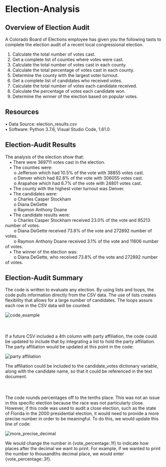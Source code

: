 # Election-Analysis

## Overview of Election Audit

A Colorado Board of Elections employee has given you the following tasts to complete the election audit of a recent local congressional election.
1. Calculate the total number of votes cast.
2. Get a complete list of counties where votes were cast.
3. Calculate the total number of votes cast in each county.
4. Calculate the total percentage of votes cast in each county.
5. Determine the county with the largest voter turnout.
6. Get a complete list of candidates who received votes.
7. Calculate the total number of votes each candidate received.
8. Calculate the percentage of votes each candidate won.
9. Determine the winner of the election based on popular votes.

## Resources
•	Data Source: election_results.csv <br>
• Software: Python 3.7.6, Visual Studio Code, 1.61.0

## Election-Audit Results
The analysis of the election show that:<br>
&emsp;•	There were 369711 votes cast in the election.<br>
&emsp;• The counties were:<br>
&emsp;&emsp;o	Jefferson which had 10.5% of the vote with 38855 votes cast.<br>
&emsp;&emsp;o	Denver which had 82.8% of the vote with 306055 votes cast.<br>
&emsp;&emsp;o	Arapahoe which had 6.7% of the vote with 24801 votes cast.<br>
&emsp;• The county with the highest voter turnout was Denver.<br>
&emsp;• The candidates were:<br>
&emsp;&emsp;o	Charles Casper Stockham<br>
&emsp;&emsp;o	Diana DeGette<br>
&emsp;&emsp;o	Raymon Anthony Doane<br>
&emsp;•	The candidate results were:<br>
&emsp;&emsp;o	Charles Casper Stockham received 23.0% of the vote and 85213 number of votes.<br>
&emsp;&emsp;o	Diana DeGette received 73.8% of the vote and 272892 number of votes.<br>
&emsp;&emsp;o	Raymon Anthony Doane received 3.1% of the vote and 11606 number of votes.<br>
&emsp;•	The winner of the election was:<br>
&emsp;&emsp;o	Diana DeGette, who received 73.8% of the vote and 272892 number of votes.

## Election-Audit Summary
The code is written to evaluate any election. By using lists and loops, the code pulls information directly from the CSV data. The use of lists creates flexibility that allows for a large number of candidates. The loops assure each row in the CSV data will be counted:

![code_example](https://user-images.githubusercontent.com/24308495/136892611-b3a1e5ba-3de1-4dde-8b3c-c989796e1074.PNG)
<br>
<br>
<br>
<br>
If a future CSV included a 4th column with party affiliation, the code could be updated to include that by integrating a list to hold the party affiliation. The party affiliation would be updated at this point in the code:

![party affiliation](https://user-images.githubusercontent.com/24308495/136894622-6170f344-e153-484c-92e8-4fc54f788956.PNG)

The affiliation could be included to the candidate_votes dictionary variable, along with the candidate name, so that it could be referenced in the text document.
<br>
<br>
<br>
<br>
The code rounds percentages off to the tenths place. This was not an issue in this specific election because the race was not particularly close. However, if this code was used to audit a close election, such as the state of Florida in the 2000 presidential election, it would need to provide a more precise number in order to be meaningful. To do this, we would update this line of code:

![more_precise_decimal](https://user-images.githubusercontent.com/24308495/136896133-a7fea85f-39e8-4aec-ad9a-9c6f8c8518be.PNG)

We would change the number in {vote_percentage:.1f} to indicate how places after the decimal we want to print. For example, if we wanted to print the number to thousandths decimal place, we would enter {vote_percentage:.3f}.


